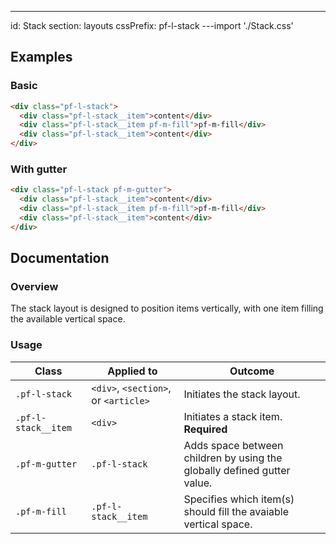 ---
id: Stack
section: layouts
cssPrefix: pf-l-stack
---import './Stack.css'

## Examples

### Basic

```html
<div class="pf-l-stack">
  <div class="pf-l-stack__item">content</div>
  <div class="pf-l-stack__item pf-m-fill">pf-m-fill</div>
  <div class="pf-l-stack__item">content</div>
</div>
```

### With gutter

```html
<div class="pf-l-stack pf-m-gutter">
  <div class="pf-l-stack__item">content</div>
  <div class="pf-l-stack__item pf-m-fill">pf-m-fill</div>
  <div class="pf-l-stack__item">content</div>
</div>
```

## Documentation

### Overview

The stack layout is designed to position items vertically, with one item filling the available vertical space.

### Usage

| Class               | Applied to                           | Outcome                                                                 |
| ------------------- | ------------------------------------ | ----------------------------------------------------------------------- |
| `.pf-l-stack`       | `<div>`, `<section>`, or `<article>` | Initiates the stack layout.                                             |
| `.pf-l-stack__item` | `<div>`                              | Initiates a stack item. **Required**                                    |
| `.pf-m-gutter`      | `.pf-l-stack`                        | Adds space between children by using the globally defined gutter value. |
| `.pf-m-fill`        | `.pf-l-stack__item`                  | Specifies which item(s) should fill the avaiable vertical space.        |
